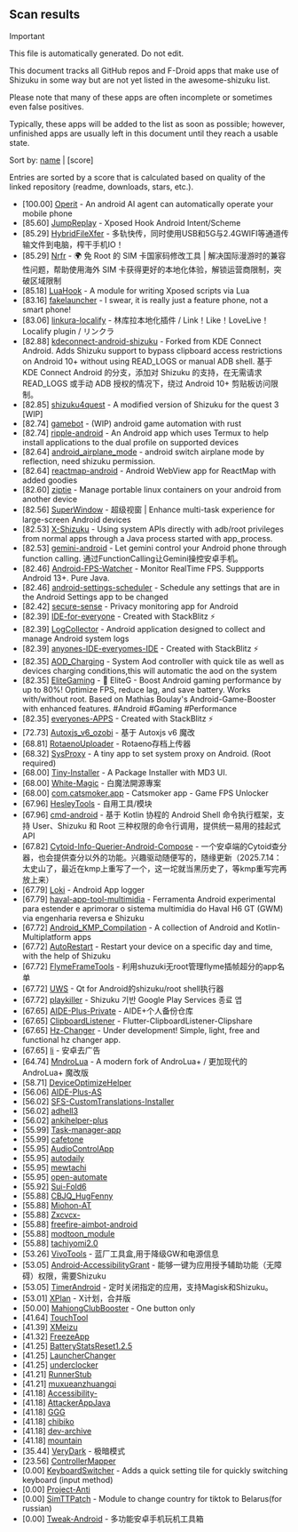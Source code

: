 ## Scan results
> [!IMPORTANT]
> This file is automatically generated. Do not edit.

This document tracks all GitHub repos and F-Droid apps that make use of Shizuku in some way but are not yet listed in the awesome-shizuku list.

Please note that many of these apps are often incomplete or sometimes even false positives.

Typically, these apps will be added to the list as soon as possible; however, unfinished apps are usually left in this document until they reach a usable state.

Sort by: [name](SUMMARY.md) | [score]

Entries are sorted by a score that is calculated based on quality of the linked repository (readme, downloads, stars, etc.).

 * [100.00] [Operit](https://github.com/AAswordman/Operit) - An android AI agent can automatically operate your mobile phone
 * [85.60] [JumpReplay](https://github.com/FourTwooo/JumpReplay) - Xposed Hook Android Intent/Scheme
 * [85.29] [HybridFileXfer](https://github.com/weixiansen574/HybridFileXfer) - 多轨快传，同时使用USB和5G与2.4GWIFI等通道传输文件到电脑，榨干手机IO！
 * [85.29] [Nrfr](https://github.com/Ackites/Nrfr) - 🌍 免 Root 的 SIM 卡国家码修改工具 | 解决国际漫游时的兼容性问题，帮助使用海外 SIM 卡获得更好的本地化体验，解锁运营商限制，突破区域限制
 * [85.18] [LuaHook](https://github.com/KuLiPai/LuaHook) - A module for writing Xposed scripts via Lua
 * [83.16] [fakelauncher](https://github.com/ZH-XiJun/fakelauncher) - I swear, it is really just a feature phone, not a smart phone!
 * [83.06] [linkura-localify](https://github.com/ChocoLZS/linkura-localify) - 林库拉本地化插件 / Link！Like！LoveLive！Localify plugin / リンクラ
 * [82.88] [kdeconnect-android-shizuku](https://github.com/Shoukaku39/kdeconnect-android-shizuku) - Forked from KDE Connect Android. Adds Shizuku support to bypass clipboard access restrictions on Android 10+ without using READ_LOGS or manual ADB shell. 基于 KDE Connect Android 的分支，添加对 Shizuku 的支持，在无需请求 READ_LOGS 或手动 ADB 授权的情况下，绕过 Android 10+ 剪贴板访问限制。
 * [82.85] [shizuku4quest](https://github.com/metalex201/shizuku4quest) - A modified version of Shizuku for the quest 3 [WIP]
 * [82.74] [gamebot](https://github.com/tkkcc/gamebot) - (WIP) android game automation with rust
 * [82.74] [ripple-android](https://github.com/husmus00/ripple-android) - An Android app which uses Termux to help install applications to the dual profile on supported devices
 * [82.64] [android_airplane_mode](https://github.com/lalakii/android_airplane_mode) - android switch airplane mode by reflection, need shizuku permission.
 * [82.64] [reactmap-android](https://github.com/Mygod/reactmap-android) - Android WebView app for ReactMap with added goodies
 * [82.60] [ziptie](https://github.com/MercuryWorkshop/ziptie) - Manage portable linux containers on your android from another device
 * [82.56] [SuperWindow](https://github.com/eiyooooo/SuperWindow) - 超级视窗 | Enhance multi-task experience for large-screen Android devices
 * [82.53] [X-Shizuku](https://github.com/Mbilse/X-Shizuku) - Using system APIs directly with adb/root privileges from normal apps through a Java process started with app_process.
 * [82.53] [gemini-android](https://github.com/niki914/gemini-android) - Let gemini control your Android phone through function calling. 通过FunctionCalling让Gemini操控安卓手机。
 * [82.46] [Android-FPS-Watcher](https://github.com/WuDi-ZhanShen/Android-FPS-Watcher) - Monitor RealTime FPS. Suppports Android 13+. Pure Java.
 * [82.46] [android-settings-scheduler](https://github.com/Turtlepaw/android-settings-scheduler) - Schedule any settings that are in the Android Settings app to be changed
 * [82.42] [secure-sense](https://github.com/Icetok/secure-sense) - Privacy monitoring app for Android
 * [82.39] [IDE-for-everyone](https://github.com/Slinky-86/IDE-for-everyone) - Created with StackBlitz ⚡️
 * [82.39] [LogCollector](https://github.com/thekosa/LogCollector) - Android application designed to collect and manage Android system logs
 * [82.39] [anyones-IDE-everyomes-IDE](https://github.com/Slinky-86/anyones-IDE-everyomes-IDE) - Created with StackBlitz ⚡️
 * [82.35] [AOD_Charging](https://github.com/SthrNilshaaa/AOD_Charging) - System Aod controller with quick tile as well as devices charging conditions,this will automatic the aod on the system
 * [82.35] [EliteGaming](https://github.com/DivyanshNagda/EliteGaming) - 🚀 EliteG - Boost Android gaming performance by up to 80%! Optimize FPS, reduce lag, and save battery. Works with/without root. Based on Mathias Boulay's Android-Game-Booster with enhanced features. #Android #Gaming #Performance
 * [82.35] [everyones-APPS](https://github.com/Slinky-86/everyones-APPS) - Created with StackBlitz ⚡️
 * [72.73] [Autoxjs_v6_ozobi](https://github.com/ozobiozobi/Autoxjs_v6_ozobi) - 基于 Autoxjs v6 魔改
 * [68.81] [RotaenoUploader](https://github.com/milkycandy/RotaenoUploader) - Rotaeno存档上传器
 * [68.32] [SysProxy](https://github.com/Kr328/SysProxy) - A tiny app to set system proxy on Android. (Root required)
 * [68.00] [Tiny-Installer](https://github.com/scto/Tiny-Installer) - A Package Installer with MD3 UI.
 * [68.00] [White-Magic](https://github.com/KennyYang0726/White-Magic) - 白魔法開源專案
 * [68.00] [com.catsmoker.app](https://github.com/catsmoker/com.catsmoker.app) - Catsmoker app - Game FPS Unlocker
 * [67.96] [HesleyTools](https://github.com/ldh-star/HesleyTools) - 自用工具/模块
 * [67.96] [cmd-android](https://github.com/niki914/cmd-android) - 基于 Kotlin 协程的 Android Shell 命令执行框架，支持 User、Shizuku 和 Root 三种权限的命令行调用，提供统一易用的挂起式 API
 * [67.82] [Cytoid-Info-Querier-Android-Compose](https://github.com/Lyneon/Cytoid-Info-Querier-Android-Compose) - 一个安卓端的Cytoid查分器，也会提供查分以外的功能。兴趣驱动随便写的，随缘更新（2025.7.14：太史山了，最近在kmp上重写了一个，这一坨就当黑历史了，等kmp重写完再放上来）
 * [67.79] [Loki](https://github.com/trinadhthatakula/Loki) - Android App logger
 * [67.79] [haval-app-tool-multimidia](https://github.com/bobaoapae/haval-app-tool-multimidia) - Ferramenta Android experimental para estender e aprimorar o sistema multimídia do Haval H6 GT (GWM) via engenharia reversa e Shizuku
 * [67.72] [Android_KMP_Compilation](https://github.com/hojat72elect/Android_KMP_Compilation) - A collection of Android and Kotlin-Multiplatform apps
 * [67.72] [AutoRestart](https://github.com/madkarmaa/AutoRestart) - Restart your device on a specific day and time, with the help of Shizuku
 * [67.72] [FlymeFrameTools](https://github.com/Ruyue-Kinsenka/FlymeFrameTools) - 利用shuzuki无root管理flyme插帧超分的app名单
 * [67.72] [UWS](https://github.com/UWillno/UWS) - Qt for Android的shizuku/root shell执行器
 * [67.72] [playkiller](https://github.com/ahnyungje/playkiller) - Shizuku 기반 Google Play Services 종료 앱
 * [67.65] [AIDE-Plus-Private](https://github.com/Familyye/AIDE-Plus-Private) - AIDE+个人备份仓库
 * [67.65] [ClipboardListener](https://github.com/aa2013/ClipboardListener) - Flutter-ClipboardListener-Clipshare
 * [67.65] [Hz-Changer](https://github.com/MARCOS-S-S/Hz-Changer) - Under development! Simple, light, free and functional hz changer app.
 * [67.65] [li](https://github.com/lousli/li) - 安卓去广告
 * [64.74] [MndroLua](https://github.com/Crescent-of-Maya/MndroLua) - A modern fork of AndroLua+ / 更加现代的 AndroLua+ 魔改版
 * [58.71] [DeviceOptimizeHelper](https://github.com/sbmatch/DeviceOptimizeHelper)
 * [56.06] [AIDE-Plus-AS](https://github.com/Familyye/AIDE-Plus-AS)
 * [56.02] [SFS-CustomTranslations-Installer](https://github.com/youfeng11/SFS-CustomTranslations-Installer)
 * [56.02] [adhell3](https://github.com/pascua28/adhell3)
 * [56.02] [ankihelper-plus](https://github.com/huhuswei/ankihelper-plus)
 * [55.99] [Task-manager-app](https://github.com/Swayam7Garg/Task-manager-app)
 * [55.99] [cafetone](https://github.com/evinjohnn/cafetone)
 * [55.95] [AudioControlApp](https://github.com/SwastikChamp2/AudioControlApp)
 * [55.95] [autodaily](https://github.com/ParadiseZ/autodaily)
 * [55.95] [mewtachi](https://github.com/xaolanx/mewtachi)
 * [55.95] [open-automate](https://github.com/woliver99/open-automate)
 * [55.92] [Sui-Fold6](https://github.com/kevins-gitu/Sui-Fold6)
 * [55.88] [CBJQ_HugFenny](https://github.com/LiuJiewenTT/CBJQ_HugFenny)
 * [55.88] [Miohon-AT](https://github.com/Lorenzo-Guardabascio/Miohon-AT)
 * [55.88] [Zxcvcx-](https://github.com/eden-ana/Zxcvcx-)
 * [55.88] [freefire-aimbot-android](https://github.com/nildo157/freefire-aimbot-android)
 * [55.88] [modtoon_module](https://github.com/Inhaleoxygen/modtoon_module)
 * [55.88] [tachiyomi2.0](https://github.com/darkfireeee/tachiyomi2.0)
 * [53.26] [VivoTools](https://github.com/ItosEO/VivoTools) - 蓝厂工具盒,用于降级GW和电源信息
 * [53.05] [Android-AccessibilityGrant](https://github.com/MagicianGuo/Android-AccessibilityGrant) - 能够一键为应用授予辅助功能（无障碍）权限，需要Shizuku
 * [53.05] [TimerAndroid](https://github.com/HNIdesu/TimerAndroid) - 定时关闭指定的应用，支持Magisk和Shizuku。
 * [53.01] [XPlan](https://github.com/ItosEO/XPlan) - X计划，合并版
 * [50.00] [MahjongClubBooster](https://github.com/OlegPV2/MahjongClubBooster) - One button only
 * [41.64] [TouchTool](https://github.com/mr-bogey/TouchTool)
 * [41.39] [XMeizu](https://github.com/ItosEO/XMeizu)
 * [41.32] [FreezeApp](https://github.com/JuneLeo/FreezeApp)
 * [41.25] [BatteryStatsReset1.2.5](https://github.com/Reborn0Holly/BatteryStatsReset1.2.5)
 * [41.25] [LauncherChanger](https://github.com/Samuel095383/LauncherChanger)
 * [41.25] [underclocker](https://github.com/pascua28/underclocker)
 * [41.21] [RunnerStub](https://github.com/yangFenTuoZi/RunnerStub)
 * [41.21] [muxueanzhuangqi](https://github.com/yuan-shiguang/muxueanzhuangqi)
 * [41.18] [Accessibility-](https://github.com/nai559/Accessibility-)
 * [41.18] [AttackerAppJava](https://github.com/it4ch1-007/AttackerAppJava)
 * [41.18] [GGG](https://github.com/libea18/GGG)
 * [41.18] [chibiko](https://github.com/bluesky139/chibiko)
 * [41.18] [dev-archive](https://github.com/moruklabs/dev-archive)
 * [41.18] [mountain](https://github.com/lisproj/mountain)
 * [35.44] [VeryDark](https://github.com/wkbin/VeryDark) - 极暗模式
 * [23.56] [ControllerMapper](https://github.com/anhquan7826/ControllerMapper)
 * [0.00] [KeyboardSwitcher](https://github.com/SgLy/KeyboardSwitcher) - Adds a quick setting tile for quickly switching keyboard (input method)
 * [0.00] [Project-Anti](https://github.com/HeartlessVeteran2/Project-Anti)
 * [0.00] [SimTTPatch](https://github.com/RecodeLiner/SimTTPatch) - Module to change country for tiktok to Belarus(for russian)
 * [0.00] [Tweak-Android](https://github.com/lumkit/Tweak-Android) - 多功能安卓手机玩机工具箱

